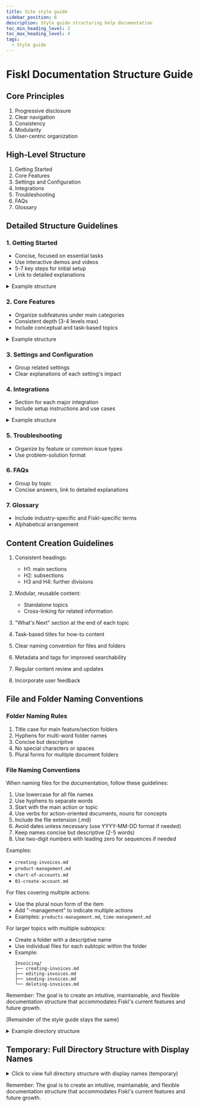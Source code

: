 ```yaml
---
title: Site style guide
sidebar_position: 6
description: Style guide structuring help documentation
toc_min_heading_level: 2
toc_max_heading_level: 4
tags:
  - Style guide
---
```


# Fiskl Documentation Structure Guide

## Core Principles

1. Progressive disclosure
2. Clear navigation
3. Consistency
4. Modularity
5. User-centric organization

## High-Level Structure

1. Getting Started
2. Core Features
3. Settings and Configuration
4. Integrations
5. Troubleshooting
6. FAQs
7. Glossary

## Detailed Structure Guidelines

### 1. Getting Started

- Concise, focused on essential tasks
- Use interactive demos and videos
- 5-7 key steps for initial setup
- Link to detailed explanations

<details>
<summary>Example structure</summary>

```
1. Getting Started
   1.1 Creating Your Fiskl Account
   1.2 Setting Up Your Company Profile
   1.3 Connecting Your First Bank Account
   1.4 Creating Your First Invoice
   1.5 Exploring the Dashboard
```

</details>

### 2. Core Features

- Organize subfeatures under main categories
- Consistent depth (3-4 levels max)
- Include conceptual and task-based topics

<details>
<summary>Example structure</summary>

```
2. Core Features
   2.1 Accounting
       2.1.1 Journal Entries
       2.1.2 Chart of Accounts
       2.1.3 Reports
           2.1.3.1 Balance Sheet
           2.1.3.2 Profit & Loss
           2.1.3.3 Cash Flow Statement
   2.2 Invoicing
       2.2.1 Creating Invoices
       2.2.2 Invoice Templates
       2.2.3 Recurring Invoices
       2.2.4 Invoice Emails
   2.3 Quotes
       2.3.1 Creating Quotes
       2.3.2 Converting Quotes to Invoices
   2.4 Line Items
       2.4.1 Products
       2.4.2 Services
       2.4.3 Time Tracking
       2.4.4 Mileage
```

</details>

### 3. Settings and Configuration

- Group related settings
- Clear explanations of each setting's impact

### 4. Integrations

- Section for each major integration
- Include setup instructions and use cases

<details>
<summary>Example structure</summary>

```
4. Integrations
   4.1 Bank Connections
       4.1.1 Connecting via Yodlee
       4.1.2 Connecting via Salt Edge
   4.2 Payment Gateways
       4.2.1 Stripe Integration
       4.2.2 GoCardless Integration
```

</details>

### 5. Troubleshooting

- Organize by feature or common issue types
- Use problem-solution format

### 6. FAQs

- Group by topic
- Concise answers, link to detailed explanations

### 7. Glossary

- Include industry-specific and Fiskl-specific terms
- Alphabetical arrangement

## Content Creation Guidelines

1. Consistent headings:
   - H1: main sections
   - H2: subsections
   - H3 and H4: further divisions

2. Modular, reusable content:
   - Standalone topics
   - Cross-linking for related information

3. "What's Next" section at the end of each topic

4. Task-based titles for how-to content

5. Clear naming convention for files and folders

6. Metadata and tags for improved searchability

7. Regular content review and updates

8. Incorporate user feedback

## File and Folder Naming Conventions

### Folder Naming Rules

1. Title case for main feature/section folders
2. Hyphens for multi-word folder names
3. Concise but descriptive
4. No special characters or spaces
5. Plural forms for multiple document folders

### File Naming Conventions

When naming files for the documentation, follow these guidelines:

1. Use lowercase for all file names
2. Use hyphens to separate words
3. Start with the main action or topic
4. Use verbs for action-oriented documents, nouns for concepts
5. Include the file extension (.md)
6. Avoid dates unless necessary (use YYYY-MM-DD format if needed)
7. Keep names concise but descriptive (2-5 words)
8. Use two-digit numbers with leading zero for sequences if needed

Examples:
- `creating-invoices.md`
- `product-management.md`
- `chart-of-accounts.md`
- `01-create-account.md`

For files covering multiple actions:
- Use the plural noun form of the item
- Add "-management" to indicate multiple actions
- Examples: `products-management.md`, `time-management.md`

For larger topics with multiple subtopics:
- Create a folder with a descriptive name
- Use individual files for each subtopic within the folder
- Example:
  ```
  Invoicing/
  ├── creating-invoices.md
  ├── editing-invoices.md
  ├── sending-invoices.md
  └── deleting-invoices.md
  ```

Remember: The goal is to create an intuitive, maintainable, and flexible documentation structure that accommodates Fiskl's current features and future growth.

[Remainder of the style guide stays the same]

<details>
<summary>Example directory structure</summary>

```
Fiskl-Documentation/
├── Getting-Started/
│   ├── 01-create-account.md
│   ├── 02-set-up-business.md
│   ├── 03-connect-bank.md
│   └── setting-up-your-taxes.md
├── Invoicing/
│   ├── invoice-create.md
│   ├── invoice-customize.md
│   ├── invoice-send.md
│   └── invoice-recurring-setup.md
├── Expense-Tracking/
│   ├── expense-add-manual.md
│   ├── expense-import-bank.md
│   └── receipt-scanning.md
├── Reports/
│   ├── report-profit-and-loss.md
│   ├── report-balance-sheet.md
│   └── report-cash-flow.md
└── Tax-Management/
    ├── tax-deductions-overview.md
    ├── tax-filing-deadlines.md
    └── tax-form-1099.md
```

</details>


## Temporary: Full Directory Structure with Display Names

<details>

<summary>Click to view full directory structure with display names (temporary)</summary>

```
Fiskl Documentation/
├── Getting Started/
│   ├── 01-create-account.md                 (Create Account)
│   ├── 02-set-up-company-profile.md         (Set Up Company Profile)
│   ├── 03-connect-bank-account.md           (Connect Bank Account)
│   ├── 04-set-up-payments.md                (Set Up Payments)
│   ├── 05-create-first-invoice.md           (Create First Invoice)
│   ├── 06-record-expense.md                 (Record Expense)
│   ├── 07-categorize-transactions.md        (Categorize Transactions)
│   └── 08-explore-dashboard.md              (Explore Dashboard)
│
├── Core Features/
│   ├── Accounting/
│   │   ├── journal-entries.md               (Journal Entries)
│   │   ├── chart-of-accounts.md             (Chart of Accounts)
│   │   └── Reports/
│   │       ├── balance-sheet.md             (Balance Sheet)
│   │       ├── profit-and-loss.md           (Profit & Loss)
│   │       ├── cash-flow-statement.md       (Cash Flow Statement)
│   │       ├── trial-balance.md             (Trial Balance)
│   │       ├── transactions-by-account.md   (Transactions by Account)
│   │       └── general-ledger.md            (General Ledger)
│   │
│   ├── Invoicing/
│   │   ├── create-invoice.md                (Create Invoice)
│   │   ├── invoice-templates-and-brands.md  (Invoice Templates and Brands)
│   │   ├── recurring-invoices.md            (Recurring Invoices)
│   │   └── invoice-emails.md                (Invoice Emails)
│   │
│   ├── Quotes/
│   │   ├── create-quote.md                  (Create Quote)
│   │   └── convert-quote-to-invoice.md      (Convert Quote to Invoice)
│   │
│   └── Line Items/
│       ├── products.md                      (Products)
│       ├── services.md                      (Services)
│       ├── time-tracking.md                 (Time Tracking)
│       └── mileage.md                       (Mileage)
│
├── Settings and Configuration/
│   ├── company-settings.md                  (Company Settings)
│   ├── invoice-and-quote-settings.md        (Invoice and Quote Settings)
│   ├── accounting-settings.md               (Accounting Settings)
│   └── tax-settings.md                      (Tax Settings)
│
├── Integrations/
│   ├── Bank Connections/
│   │   ├── connect-yodlee.md                (Connect with Yodlee)
│   │   ├── connect-saltedge.md              (Connect with Salt Edge)
│   │   └── stripe-data-feed.md              (Stripe Data Feed)
│   │
│   └── Payment Gateways/
│       └── stripe-integration.md            (Stripe Integration)
│
├── Troubleshooting/
│   ├── account-issues.md                    (Account Issues)
│   ├── invoicing-problems.md                (Invoicing Problems)
│   ├── bank-connection-errors.md            (Bank Connection Errors)
│   └── reporting-discrepancies.md           (Reporting Discrepancies)
│
├── FAQs/
│   ├── general-faqs.md                      (General FAQs)
│   ├── accounting-faqs.md                   (Accounting FAQs)
│   ├── invoicing-faqs.md                    (Invoicing FAQs)
│   └── integration-faqs.md                  (Integration FAQs)
│
├── Glossary/
│   └── accounting-terms.md                  (Accounting Terms)
│
└── Plans and Billing/
    ├── select-fiskl-plan.md                 (Select Fiskl Plan)
    ├── apply-offer-or-partner-code.md       (Apply Offer or Partner Code)
    ├── upgrade-fiskl-account.md             (Upgrade Fiskl Account)
    ├── update-credit-card-and-address.md    (Update Credit Card and Address)
    └── payment-history.md                   (Payment History)
```

</details>

Remember: The goal is to create an intuitive, maintainable, and flexible documentation structure that accommodates Fiskl's current features and future growth.
